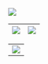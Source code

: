 <div align="center">
    <img src="https://count.getloli.com/get/@LanluZ?theme=rule34" alt="">
</div>


![](https://cdn.jsdelivr.net/gh/LanluZ/LanluZ@output/github-contribution-grid-snake.svg)

| ![](https://github-readme-stats.vercel.app/api?username=LanluZ&theme=calm&show_icons=true) | ![](https://github-readme-stats.vercel.app/api/top-langs/?username=LanluZ&theme=calm&langs_count=6&layout=compact) |
|--------------------------------------------------------------------------------------------|--------------------------------------------------------------------------------------------------------------------|


<table>
<tr>
<td>
<img src="https://github-readme-stats.vercel.app/api?username=LanluZ&theme=calm&show_icons=true">
</td>
</tr>
</table>


